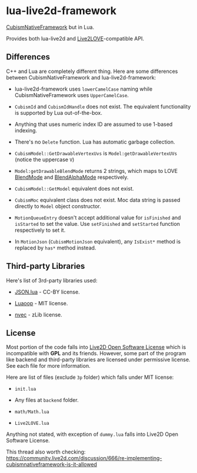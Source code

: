 lua-live2d-framework
====================

[CubismNativeFramework](https://github.com/Live2D/CubismNativeFramework) but in Lua.

Provides both lua-live2d and [Live2LOVE](https://github.com/MikuAuahDark/Live2LOVE)-compatible API.

Differences
-----------

C++ and Lua are completely different thing. Here are some differences between CubismNativeFramework and
lua-live2d-framework:

* lua-live2d-framework uses `lowerCamelCase` naming while CubismNativeFramework uses `UpperCamelCase`.

* `CubismId` and `CubismIdHandle` does not exist. The equivalent functionality is supported by Lua out-of-the-box.

* Anything that uses numeric index ID are assumed to use 1-based indexing.

* There's no `Delete` function. Lua has automatic garbage collection.

* `CubismModel::GetDrawableVertexUvs` is `Model:getDrawableVertexUVs` (notice the uppercase `V`)

* `Model:getDrawableBlendMode` returns 2 strings, which maps to LOVE [BlendMode](https://love2d.org/wiki/BlendMode) and [BlendAlphaMode](https://love2d.org/wiki/BlendAlphaMode) respectively.

* `CubismModel::GetModel` equivalent does not exist.

* `CubismMoc` equivalent class does not exist. Moc data string is passed directly to `Model` object constructor.

* `MotionQueueEntry` doesn't accept additional value for `isFinished` and `isStarted` to set the value. Use `setFinished` and `setStarted` function respectively to set it.

* In `MotionJson` (`CubismMotionJson` equivalent), any `IsExist*` method is replaced by `has*` method instead.

Third-party Libraries
---------------------

Here's list of 3rd-party libraries used:

* [JSON.lua](http://regex.info/blog/lua/json) - CC-BY license.

* [Luaoop](https://github.com/ImagicTheCat/Luaoop) - MIT license.

* [nvec](https://github.com/MikuAuahDark/NPad93/blob/master/nvec.lua) - zLib license.

License
-------

Most portion of the code falls into [Live2D Open Software License](http://live2d.com/eula/live2d-open-software-license-agreement_en.html)
which is incompatible with **GPL** and its friends. However, some part of the program like backend
and third-party libraries are licensed under permissive license. See each file for more information.

Here are list of files (exclude `3p` folder) which falls under MIT license:

* `init.lua`

* Any files at `backend` folder.

* `math/Math.lua`

* `Live2LOVE.lua`

Anything not stated, with exception of `dummy.lua` falls into Live2D Open Software License.

This thread also worth checking: https://community.live2d.com/discussion/666/re-implementing-cubismnativeframework-is-it-allowed
